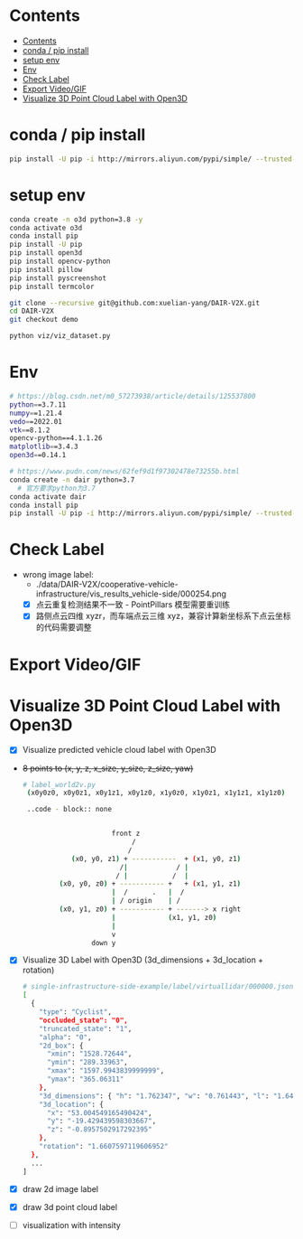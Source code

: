 
# Contents

- [Contents](#contents)
- [conda / pip install](#conda--pip-install)
- [setup env](#setup-env)
- [Env](#env)
- [Check Label](#check-label)
- [Export Video/GIF](#export-videogif)
- [Visualize 3D Point Cloud Label with Open3D](#visualize-3d-point-cloud-label-with-open3d)

<!-- ========== ========== ========== ========== ========== -->

# conda / pip install

```bash
pip install -U pip -i http://mirrors.aliyun.com/pypi/simple/ --trusted-host mirrors.aliyun.com
```

# setup env

```bash
conda create -n o3d python=3.8 -y
conda activate o3d
conda install pip
pip install -U pip
pip install open3d
pip install opencv-python
pip install pillow
pip install pyscreenshot
pip install termcolor

git clone --recursive git@github.com:xuelian-yang/DAIR-V2X.git
cd DAIR-V2X
git checkout demo

python viz/viz_dataset.py
```

# Env

```bash
# https://blog.csdn.net/m0_57273938/article/details/125537800
python==3.7.11
numpy==1.21.4
vedo==2022.01
vtk==8.1.2
opencv-python==4.1.1.26
matplotlib==3.4.3
open3d==0.14.1

# https://www.pudn.com/news/62fef9d1f97302478e73255b.html
conda create -n dair python=3.7
  # 官方要求python为3.7
conda activate dair
conda install pip
pip install -U pip -i http://mirrors.aliyun.com/pypi/simple/ --trusted-host mirrors.aliyun.com
```

# Check Label

- wrong image label:
  - ./data/DAIR-V2X/cooperative-vehicle-infrastructure/vis_results_vehicle-side/000254.png
  - [x] 点云重复检测结果不一致 - PointPillars 模型需要重训练
  - [x] 路侧点云四维 xyzr，而车端点云三维 xyz，兼容计算新坐标系下点云坐标的代码需要调整

# Export Video/GIF

# Visualize 3D Point Cloud Label with Open3D

- [x] Visualize predicted vehicle cloud label with Open3D 
- ~~8 points to (x, y, z, x_size, y_size, z_size, yaw)~~

  ```bash
  # label_world2v.py
   (x0y0z0, x0y0z1, x0y1z1, x0y1z0, x1y0z0, x1y0z1, x1y1z1, x1y1z0)

   ..code - block:: none


                        front z
                             /
                            /
              (x0, y0, z1) + -----------  + (x1, y0, z1)
                          /|            / |
                         / |           /  |
           (x0, y0, z0) + ----------- +   + (x1, y1, z1)
                        |  /      .   |  /
                        | / origin    | /
           (x0, y1, z0) + ----------- + -------> x right
                        |             (x1, y1, z0)
                        |
                        v
                   down y
  ```

- [x] Visualize 3D Label with Open3D (3d_dimensions + 3d_location + rotation)

  ```bash
  # single-infrastructure-side-example/label/virtuallidar/000000.json
  [
    {
      "type": "Cyclist",
      "occluded_state": "0",
      "truncated_state": "1",
      "alpha": "0",
      "2d_box": {
        "xmin": "1528.72644",
        "ymin": "289.33963",
        "xmax": "1597.9943839999999",
        "ymax": "365.06311"
      },
      "3d_dimensions": { "h": "1.762347", "w": "0.761443", "l": "1.649016" },
      "3d_location": {
        "x": "53.004549165490424",
        "y": "-19.429439598303667",
        "z": "-0.8957502917292395"
      },
      "rotation": "1.6607597119606952"
    },
    ...
  ]
  ```

- [x] draw 2d image label
- [x] draw 3d point cloud label
- [ ] visualization with intensity

<!-- End of File -->
